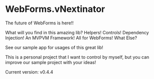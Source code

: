 # WebForms.vNextinator
The future of WebForms is here!!

What will you find in this amazing lib? Helpers! Controls! Dependency Injection! An MVPVM Framework! All for WebForms! What Else?

See our sample app for usages of this great lib!

This is a personal project that I want to control by myself, but you can improve our sample project with your ideas!

Current version: v0.4.4
